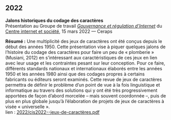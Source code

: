 # 

## 2022

**Jalons historiques du codage des caractères**
<br/>
Présentation au Groupe de travail *[Gouvernance et régulation d’Internet](https://cis.cnrs.fr/gouvernance-et-regulation-dinternet)* du [Centre internet et société](https://cis.cnrs.fr), 
15 mars 2022 — Ceraps

**Résumé :** Une multiplicité des jeux de caractères ont été conçus depuis le début des années 1950. Cette présentation vise à piquer quelques jalons de l’histoire du codage des caractères pour faire un peu de « plomberie » (Musiani, 2012) en s’intéressant aux caractéristiques de ces jeux en lien avec leur usage et les contraintes pesant sur leur conception. Pour ce faire, différents standards nationaux et internationaux élaborés entre les années 1950 et les années 1980 ainsi que des codages propres à certains fabricants ou éditeurs seront examinés. Cette revue de jeux de caractères permettra de définir le problème d’un point de vue à la fois linguistique et informatique au travers des solutions qui y ont été très progressivement apportées de façon d’abord morcelée – mais souvent coordonnée –, puis de plus en plus globale jusqu’à l’élaboration de projets de jeux de caractères à visée « universelle ».
<br/>
lien : [2022/cis2022--jeux-de-caractères.pdf](2022/cis2022--jeux-de-caractères.pdf)

